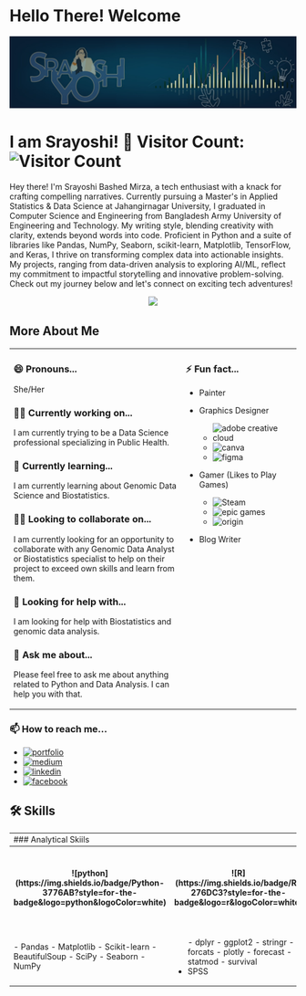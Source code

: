 
# Hello There! Welcome

![Cover](1697389551039.jpg)

# I am Srayoshi! 👋            Visitor Count: ![Visitor Count](https://profile-counter.glitch.me/{Srayoshi-Mirza}/count.svg)

Hey there! I'm Srayoshi Bashed Mirza, a tech enthusiast with a knack for crafting compelling narratives. Currently pursuing a Master's in Applied Statistics & Data Science at Jahangirnagar University, I graduated in Computer Science and Engineering from Bangladesh Army University of Engineering and Technology. My writing style, blending creativity with clarity, extends beyond words into code. Proficient in Python and a suite of libraries like Pandas, NumPy, Seaborn, scikit-learn, Matplotlib, TensorFlow, and Keras, I thrive on transforming complex data into actionable insights. My projects, ranging from data-driven analysis to exploring AI/ML, reflect my commitment to impactful storytelling and innovative problem-solving. Check out my journey below and let's connect on exciting tech adventures!

<div align="center">
  <a href="https://github.com/Srayoshi-Mirza">
  <img height="180em" src="https://github-readme-stats.vercel.app/api/top-langs/?username=Srayoshi-Mirza&layout=compact&langs_count=10&theme=radical&count_private=true&exclude_repo=frintter,kingburger"/>
  </a></div>
    
## More About Me

<table>
  <tr>
    <td width="60%" style="vertical-align: super;">
      
### 😄 Pronouns...
She/Her

### 👩‍💻 Currently working on...
I am currently trying to be a Data Science professional specializing in Public Health.

### 🧠 Currently learning...
I am currently learning about Genomic Data Science and Biostatistics.

### 👯‍♀️ Looking to collaborate on...
I am currently looking for an opportunity to collaborate with any Genomic Data Analyst or Biostatistics specialist to help on their project to exceed own skills and learn from them.

### 🤔 Looking for help with...
I am looking for help with Biostatistics and genomic data analysis.

### 💬 Ask me about...
Please feel free to ask me about anything related to Python and Data Analysis. I can help you with that.
    </td>
    <td width="40%" style="vertical-align: super;">
    
### ⚡️ Fun fact...
- Painter
- Graphics Designer  
  - ![adobe creative cloud](https://img.shields.io/badge/Adobe%20Creative%20Cloud-DA1F26?style=for-the-badge&logo=Adobe%20Creative%20Cloud&logoColor=white)  
  - ![canva](https://img.shields.io/badge/Canva-%2300C4CC.svg?&style=for-the-badge&logo=Canva&logoColor=white)  
  - ![figma](https://img.shields.io/badge/Figma-F24E1E?style=for-the-badge&logo=figma&logoColor=white)  
- Gamer (Likes to Play Games)  
  - ![Steam](https://img.shields.io/badge/Steam-000000?style=for-the-badge&logo=steam&logoColor=white)  
  - ![epic games](https://img.shields.io/badge/Epic%20Games-313131?style=for-the-badge&logo=Epic%20Games&logoColor=white)  
  - ![origin](https://img.shields.io/badge/Origin-148EFF?style=for-the-badge&logo=origin&logoColor=white)  
- Blog Writer

    </td>
  </tr>
</table>

### 📫 How to reach me...
- [![portfolio](https://img.shields.io/badge/my_portfolio-000?style=for-the-badge&logo=ko-fi&logoColor=white)](https://srayoshi-mirza.github.io)
- [![medium](https://img.shields.io/badge/Medium-12100E?style=for-the-badge&logo=medium&logoColor=white)](https://medium.com/@srayoshimirza)
- [![linkedin](https://img.shields.io/badge/linkedin-0A66C2?style=for-the-badge&logo=linkedin&logoColor=white)](https://www.linkedin.com/in/srayoshi-mirza/)
- [![facebook](https://img.shields.io/badge/Facebook-1877F2?style=for-the-badge&logo=facebook&logoColor=white)](https://www.facebook.com/srayoshim/)

## 🛠 Skills
  <table>
            <tr>
                <td colspan="2"> 
                  ### Analytical Skiils
                </td>
                <td> ### Visualization</td> 
                <td> ### Artificial Intelligence </td> 
                <td> ### Database </td> 
            </tr>
            <tr>
                <th>
                    ![python](https://img.shields.io/badge/Python-3776AB?style=for-the-badge&logo=python&logoColor=white)
                </th>
                <th>
                    ![R](https://img.shields.io/badge/R-276DC3?style=for-the-badge&logo=r&logoColor=white)
                </th>
                <th>
                    - [![tableau](https://img.shields.io/badge/Tableau-E97627?style=for-the-badge&logo=Tableau&logoColor=white)](https://public.tableau.com/app/profile/srayoshi.mirza)
                    - Excel
                    - PowerBI</li>
                    - Apache Superset
            </th>
                <th>
                    - ![mysql](https://img.shields.io/badge/MySQL-005C84?style=for-the-badge&logo=mysql&logoColor=white)
                    - ![oracle](https://img.shields.io/badge/Oracle-F80000?style=for-the-badge&logo=Oracle&logoColor=white)
                </th>
                <th>
                    - ![python](https://img.shields.io/badge/Python-3776AB?style=for-the-badge&logo=python&logoColor=white)
                    - ![tensorflow](https://img.shields.io/badge/TensorFlow-FF6F00?style=for-the-badge&logo=tensorflow&logoColor=white)
                </th>
                </tr>
            <tr>
                <td>
                    - Pandas
                    - Matplotlib
                    - Scikit-learn
                    - BeautifulSoup
                    - SciPy
                    - Seaborn
                    - NumPy
                </td>
                <td>   
                <ul>  
                    - dplyr</li>
                    - ggplot2</li>
                    - stringr</li>
                    - forcats</li>
                    - plotly</li>
                    - forecast</li>
                    - statmod</li>
                    - survival</li>
                    <li>SPSS</li>
                  </ul></td>
            </tr>
     </table>






